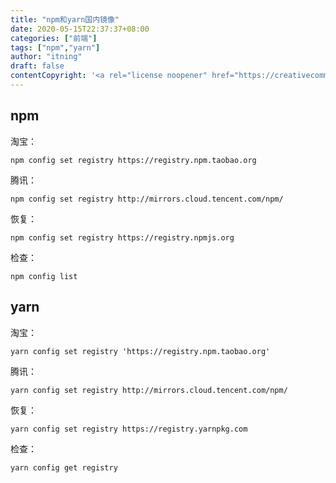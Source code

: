 ```yaml
---
title: "npm和yarn国内镜像"
date: 2020-05-15T22:37:37+08:00
categories: ["前端"]
tags: ["npm","yarn"]
author: "itning"
draft: false
contentCopyright: '<a rel="license noopener" href="https://creativecommons.org/licenses/by-nc-nd/4.0/" target="_blank">CC BY-NC-ND 4.0</a>'
---
```


## npm

淘宝：

`npm config set registry https://registry.npm.taobao.org`

腾讯：

`npm config set registry http://mirrors.cloud.tencent.com/npm/`

恢复：

`npm config set registry https://registry.npmjs.org`

检查：

`npm config list`
<!--more-->
## yarn

淘宝：

`yarn config set registry 'https://registry.npm.taobao.org'`

腾讯：

`yarn config set registry http://mirrors.cloud.tencent.com/npm/`

恢复：

`yarn config set registry https://registry.yarnpkg.com`

检查：

`yarn config get registry`
